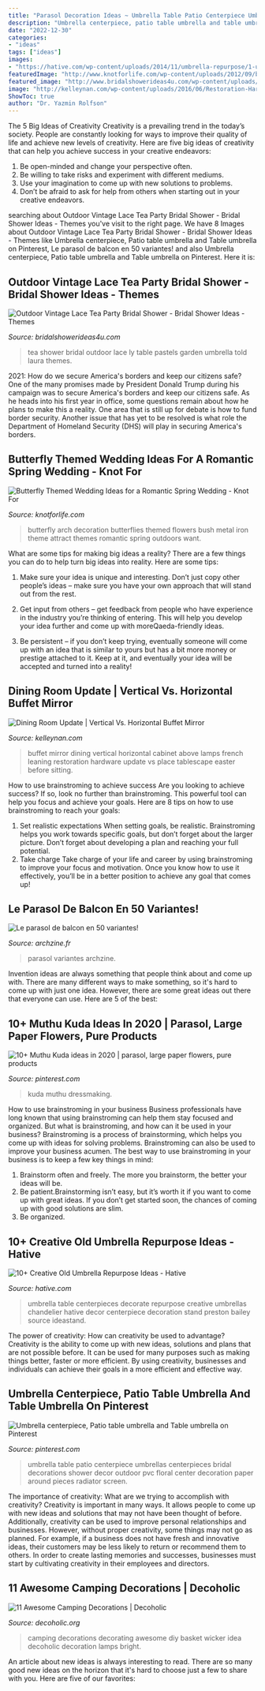 ```yaml
---
title: "Parasol Decoration Ideas ~ Umbrella Table Patio Centerpiece Umbrellas Centerpieces Bridal Decorations Shower Decor Outdoor Pvc Floral Center Decoration Paper Around Pieces Radiator Screen"
description: "Umbrella centerpiece, patio table umbrella and table umbrella on pinterest"
date: "2022-12-30"
categories:
- "ideas"
tags: ["ideas"]
images:
- "https://hative.com/wp-content/uploads/2014/11/umbrella-repurpose/1-use-old-umbrella-to-decorate-wedding-table.jpg"
featuredImage: "http://www.knotforlife.com/wp-content/uploads/2012/09/butterfly-arch-wedding-decoration.jpg"
featured_image: "http://www.bridalshowerideas4u.com/wp-content/uploads/2016/04/Outdoor-Vintage-Lace-Tea-Party-Bridal-Shower-Parasol-Art.jpg"
image: "http://kelleynan.com/wp-content/uploads/2016/06/Restoration-Hardware-French-Casement-Cabinet-in-Dining-Room-with-Buffet-Lamps-and-Vertical-Leaning-Mirror.jpg"
ShowToc: true
author: "Dr. Yazmin Rolfson"
---
```



The 5 Big Ideas of Creativity
Creativity is a prevailing trend in the today’s society. People are constantly looking for ways to improve their quality of life and achieve new levels of creativity. Here are five big ideas of creativity that can help you achieve success in your creative endeavors: 
1. Be open-minded and change your perspective often.
2. Be willing to take risks and experiment with different mediums.
3. Use your imagination to come up with new solutions to problems.
4. Don’t be afraid to ask for help from others when starting out in your creative endeavors.

	

		
searching about Outdoor Vintage Lace Tea Party Bridal Shower - Bridal Shower Ideas - Themes you've visit to the right page. We have 8 Images about Outdoor Vintage Lace Tea Party Bridal Shower - Bridal Shower Ideas - Themes like Umbrella centerpiece, Patio table umbrella and Table umbrella on Pinterest, Le parasol de balcon en 50 variantes! and also Umbrella centerpiece, Patio table umbrella and Table umbrella on Pinterest. Here it is:
		
    
## Outdoor Vintage Lace Tea Party Bridal Shower - Bridal Shower Ideas - Themes

<img loading=lazy src="http://www.bridalshowerideas4u.com/wp-content/uploads/2016/04/Outdoor-Vintage-Lace-Tea-Party-Bridal-Shower-Parasol-Art.jpg" onerror="this.onerror=null;this.src='https://tse3.mm.bing.net/th?id=OIP.22LaBHcSJdBksxYbCh-L6wHaLH&amp;pid=15.1';" alt="Outdoor Vintage Lace Tea Party Bridal Shower - Bridal Shower Ideas - Themes">

_Source: bridalshowerideas4u.com_

>tea shower bridal outdoor lace ly table pastels garden umbrella told laura themes. 

	

2021: How do we secure America's borders and keep our citizens safe?
One of the many promises made by President Donald Trump during his campaign was to secure America's borders and keep our citizens safe. As he heads into his first year in office, some questions remain about how he plans to make this a reality. One area that is still up for debate is how to fund border security. Another issue that has yet to be resolved is what role the Department of Homeland Security (DHS) will play in securing America's borders.

    
## Butterfly Themed Wedding Ideas For A Romantic Spring Wedding - Knot For

<img loading=lazy src="http://www.knotforlife.com/wp-content/uploads/2012/09/butterfly-arch-wedding-decoration.jpg" onerror="this.onerror=null;this.src='https://tse1.mm.bing.net/th?id=OIP.lotXbc5RecPq1d1L-Jnk0QHaK-&amp;pid=15.1';" alt="Butterfly Themed Wedding Ideas for a Romantic Spring Wedding - Knot For">

_Source: knotforlife.com_

>butterfly arch decoration butterflies themed flowers bush metal iron theme attract themes romantic spring outdoors want. 

	

What are some tips for making big ideas a reality?
There are a few things you can do to help turn big ideas into reality. Here are some tips:
1. Make sure your idea is unique and interesting. Don’t just copy other people’s ideas – make sure you have your own approach that will stand out from the rest.

2. Get input from others – get feedback from people who have experience in the industry you’re thinking of entering. This will help you develop your idea further and come up with moreQaeda-friendly ideas.

3. Be persistent – if you don’t keep trying, eventually someone will come up with an idea that is similar to yours but has a bit more money or prestige attached to it. Keep at it, and eventually your idea will be accepted and turned into a reality!

    
## Dining Room Update | Vertical Vs. Horizontal Buffet Mirror

<img loading=lazy src="http://kelleynan.com/wp-content/uploads/2016/06/Restoration-Hardware-French-Casement-Cabinet-in-Dining-Room-with-Buffet-Lamps-and-Vertical-Leaning-Mirror.jpg" onerror="this.onerror=null;this.src='https://tse1.mm.bing.net/th?id=OIP.NaTRb_MLeTk3MlFHvfj3jAHaLJ&amp;pid=15.1';" alt="Dining Room Update | Vertical Vs. Horizontal Buffet Mirror">

_Source: kelleynan.com_

>buffet mirror dining vertical horizontal cabinet above lamps french leaning restoration hardware update vs place tablescape easter before sitting. 

	

How to use brainstroming to achieve success
Are you looking to achieve success? If so, look no further than brainstroming. This powerful tool can help you focus and achieve your goals. Here are 8 tips on how to use brainstroming to reach your goals: 
1. Set realistic expectations 
When setting goals, be realistic. Brainstroming helps you work towards specific goals, but don’t forget about the larger picture. Don’t forget about developing a plan and reaching your full potential. 
2. Take charge 
Take charge of your life and career by using brainstroming to improve your focus and motivation. Once you know how to use it effectively, you’ll be in a better position to achieve any goal that comes up! 

    
## Le Parasol De Balcon En 50 Variantes!

<img loading=lazy src="https://archzine.fr/wp-content/uploads/2015/08/une-jolie-terrasse-avec-parasol-de-balcon-blanc-meubles-d-extérieur-modernes-table-et-chaises-de-balcon.jpg" onerror="this.onerror=null;this.src='https://tse3.mm.bing.net/th?id=OIP.NK8d7BaGt1Z0zPGQRaK1RQHaKl&amp;pid=15.1';" alt="Le parasol de balcon en 50 variantes!">

_Source: archzine.fr_

>parasol variantes archzine. 

	

Invention ideas are always something that people think about and come up with. There are many different ways to make something, so it's hard to come up with just one idea. However, there are some great ideas out there that everyone can use. Here are 5 of the best: 

    
## 10+ Muthu Kuda Ideas In 2020 | Parasol, Large Paper Flowers, Pure Products

<img loading=lazy src="https://i.pinimg.com/474x/5e/a8/0f/5ea80f84df7d7ff9ea3b8910765aab01.jpg" onerror="this.onerror=null;this.src='https://tse2.mm.bing.net/th?id=OIP.Q5steHC91IAoWhOs3d-ycAAAAA&amp;pid=15.1';" alt="10+ Muthu Kuda ideas in 2020 | parasol, large paper flowers, pure products">

_Source: pinterest.com_

>kuda muthu dressmaking. 

	

How to use brainstroming in your business
Business professionals have long known that using brainstroming can help them stay focused and organized. But what is brainstroming, and how can it be used in your business? Brainstroming is a process of brainstorming, which helps you come up with ideas for solving problems. Brainstroming can also be used to improve your business acumen. 
The best way to use brainstroming in your business is to keep a few key things in mind: 
1) Brainstorm often and freely. The more you brainstorm, the better your ideas will be. 
2) Be patient.Brainstorming isn’t easy, but it’s worth it if you want to come up with great ideas. If you don’t get started soon, the chances of coming up with good solutions are slim. 
3) Be organized.

    
## 10+ Creative Old Umbrella Repurpose Ideas - Hative

<img loading=lazy src="https://hative.com/wp-content/uploads/2014/11/umbrella-repurpose/1-use-old-umbrella-to-decorate-wedding-table.jpg" onerror="this.onerror=null;this.src='https://tse4.mm.bing.net/th?id=OIP.wG_WNU2VEM0Ncdu6zoQDeAHaJ3&amp;pid=15.1';" alt="10+ Creative Old Umbrella Repurpose Ideas - Hative">

_Source: hative.com_

>umbrella table centerpieces decorate repurpose creative umbrellas chandelier hative decor centerpiece decoration stand preston bailey source ideastand. 

	

The power of creativity: How can creativity be used to advantage?
Creativity is the ability to come up with new ideas, solutions and plans that are not possible before. It can be used for many purposes such as making things better, faster or more efficient. By using creativity, businesses and individuals can achieve their goals in a more efficient and effective way.

    
## Umbrella Centerpiece, Patio Table Umbrella And Table Umbrella On Pinterest

<img loading=lazy src="https://s-media-cache-ak0.pinimg.com/736x/a2/48/20/a24820ffbca61b6f0f41511b1d944b2e.jpg" onerror="this.onerror=null;this.src='https://tse2.mm.bing.net/th?id=OIP.ARrP310dXAyXpTAvC9731wHaLJ&amp;pid=15.1';" alt="Umbrella centerpiece, Patio table umbrella and Table umbrella on Pinterest">

_Source: pinterest.com_

>umbrella table patio centerpiece umbrellas centerpieces bridal decorations shower decor outdoor pvc floral center decoration paper around pieces radiator screen. 

	

The importance of creativity: What are we trying to accomplish with creativity?
Creativity is important in many ways. It allows people to come up with new ideas and solutions that may not have been thought of before. Additionally, creativity can be used to improve personal relationships and businesses. However, without proper creativity, some things may not go as planned. For example, if a business does not have fresh and innovative ideas, their customers may be less likely to return or recommend them to others. In order to create lasting memories and successes, businesses must start by cultivating creativity in their employees and directors.

    
## 11 Awesome Camping Decorations | Decoholic

<img loading=lazy src="http://decoholic.org/wp-content/uploads/2013/07/camping-22-decorations.jpg" onerror="this.onerror=null;this.src='https://tse4.mm.bing.net/th?id=OIP.md4ygYUAezRqdF2LOPZj0gHaKE&amp;pid=15.1';" alt="11 Awesome Camping Decorations | Decoholic">

_Source: decoholic.org_

>camping decorations decorating awesome diy basket wicker idea decoholic decoration lamps bright. 

	

An article about new ideas is always interesting to read. There are so many good new ideas on the horizon that it's hard to choose just a few to share with you. Here are five of our favorites: 

